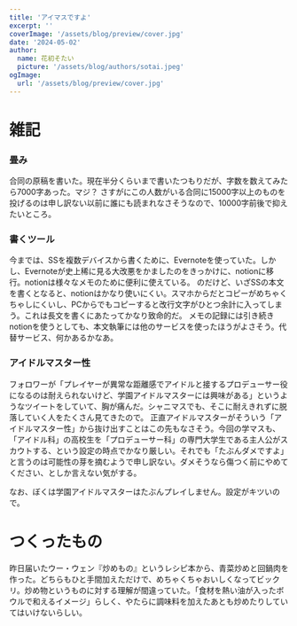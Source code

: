 ```yaml
---
title: 'アイマスですよ'
excerpt: ''
coverImage: '/assets/blog/preview/cover.jpg'
date: '2024-05-02'
author:
  name: 花初そたい
  picture: '/assets/blog/authors/sotai.jpeg'
ogImage:
  url: '/assets/blog/preview/cover.jpg'
---
```

# 雑記
### 畳み
合同の原稿を書いた。現在半分くらいまで書いたつもりだが、字数を数えてみたら7000字あった。マジ？
さすがにこの人数がいる合同に15000字以上のものを投げるのは申し訳ない以前に誰にも読まれなさそうなので、10000字前後で抑えたいところ。

### 書くツール
今までは、SSを複数デバイスから書くために、Evernoteを使っていた。しかし、Evernoteが史上稀に見る大改悪をかましたのをきっかけに、notionに移行。notionは様々なメモのために便利に使えている。
のだけど、いざSSの本文を書くとなると、notionはかなり使いにくい。スマホからだとコピーがめちゃくちゃしにくいし、PCからでもコピーすると改行文字がひとつ余計に入ってしまう。これは長文を書くにあたってかなり致命的だ。
メモの記録には引き続きnotionを使うとしても、本文執筆には他のサービスを使ったほうがよさそう。代替サービス、何かあるかなあ。

### アイドルマスター性
フォロワーが「プレイヤーが異常な距離感でアイドルと接するプロデューサー役になるのは耐えられないけど、学園アイドルマスターには興味がある」というようなツイートをしていて、胸が痛んだ。シャニマスでも、そこに耐えきれずに脱落していく人をたくさん見てきたので。
正直アイドルマスターがそういう「アイドルマスター性」から抜け出すことはこの先もなさそう。今回の学マスも、「アイドル科」の高校生を「プロデューサー科」の専門大学生である主人公がスカウトする、という設定の時点でかなり厳しい。それでも「たぶんダメですよ」と言うのは可能性の芽を摘むようで申し訳ない。ダメそうなら傷つく前にやめてください、としか言えない気がする。

なお、ぼくは学園アイドルマスターはたぶんプレイしません。設定がキツいので。


# つくったもの
昨日届いたウー・ウェン『炒めもの』というレシピ本から、青菜炒めと回鍋肉を作った。どちらもひと手間加えただけで、めちゃくちゃおいしくなってビックリ。炒め物というものに対する理解が間違っていた。「食材を熱い油が入ったボウルで和えるイメージ」らしく、やたらに調味料を加えたあとも炒めたりしていてはいけないらしい。